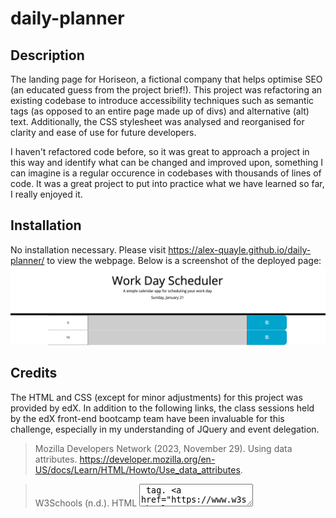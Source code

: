 # daily-planner

## Description

The landing page for Horiseon, a fictional company that helps optimise SEO (an educated guess from the project brief!). This project was refactoring an existing codebase to introduce accessibility techniques such as semantic tags (as opposed to an entire page made up of divs) and alternative (alt) text. Additionally, the CSS stylesheet was analysed and reorganised for clarity and ease of use for future developers.

I haven't refactored code before, so it was great to approach a project in this way and identify what can be changed and improved upon, something I can imagine is a regular occurence in codebases with thousands of lines of code. It was a great project to put into practice what we have learned so far, I really enjoyed it.

## Installation

No installation necessary. Please visit https://alex-quayle.github.io/daily-planner/ to view the webpage. Below is a screenshot of the deployed page:
![A screenshot of top of the planner.](./assets/images/deployed-page.png "Work Day Scheduler")

## Credits

The HTML and CSS (except for minor adjustments) for this project was provided by edX. In addition to the following links, the class sessions held by the edX front-end bootcamp team have been invaluable for this challenge, especially in my understanding of JQuery and event delegation.

> Mozilla Developers Network (2023, November 29). Using data attributes. https://developer.mozilla.org/en-US/docs/Learn/HTML/Howto/Use_data_attributes. 

> W3Schools (n.d.). HTML <textarea> tag. https://www.w3schools.com/tags/tag_textarea.asp.

> W3Schools (n.d.). jQuery Event Methods. https://www.w3schools.com/jquery/jquery_events.asp.

> W3Schools (n.d.). jQuery ready() Method. https://www.w3schools.com/jquery/event_ready.asp.